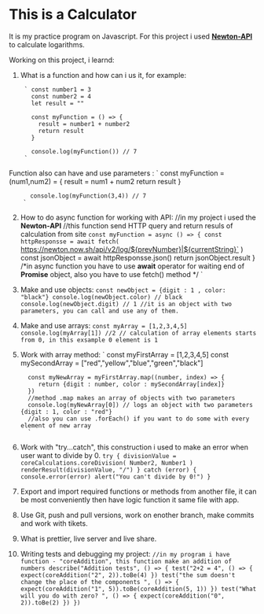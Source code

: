 # This is a Calculator
It is my practice program on Javascript.
For this project i used **[Newton-API](https://github.com/aunyks/newton-api)** to calculate logarithms.

Working on this project, i learnd:
1. What is a function and how can i us it, for example:
        
        ` const number1 = 3
          const number2 = 4
          let result = ""

          const myFunction = () => {
            result = number1 + number2
            return result
          }

          console.log(myFunction()) // 7
        `
Function also can have and use parameters :
        ` const myFunction = (num1,num2) = {
            result = num1 + num2
            return result 
          }

          console.log(myFunction(3,4)) // 7
        ` 
2. How to do async function for working with API:
        //in my project i used the **Newton-API**
        //this function send HTTP query and return resuls of calculation from site
        ` const myFunction = async () => {
          const httpResponsse = await fetch(
    `     https://newton.now.sh/api/v2/log/${prevNumber}|${currentString}`
          )
          const jsonObject = await httpResponsse.json()
          return jsonObject.result
          }
          /*in async function you have to use **await** operator for waiting end of **Promise** object,
          also you have to use fetch() method */
        `
3. Make and use objects:
      `const newObject = {digit : 1 , color: "black"}
       console.log(newObject.color) // black
       console.log(newObject.digit) // 1
       //it is an object with two parameters, you can call and use any of them.
      `

4. Make and use arrays:
        ` const myArray = [1,2,3,4,5]
          console.log(myArray[1]) //2
          // calculation of array elements starts from 0, in this exsample 0 element is 1
        `
5. Work with array method:
        `
         const myFirstArray = [1,2,3,4,5]
         const mySecondArray = ["red","yellow","blue","green","black"]
         
         const myNewArray = myFirstArray.map((number, index) => {
            return {digit : number, color : mySecondArray[index]}
         })
         //method .map makes an array of objects with two parameters
         console.log(myNewArray[0]) // logs an object with two parameters {digit : 1, color : "red"}
         //also you can use .forEach() if you want to do some with every element of new array
         `
6. Work with "try...catch", this construction i used to make an error when user want to divide by 0.
        `try {
         divisionValue = coreCalculations.coreDivision(
          Number2,
          Number1
         )
         renderResult(divisionValue, "/")
         } catch (error) {
         console.error(error)
         alert("You can't divide by 0!")
         }
        `

7. Export and import required functions or methods from another file, it can be most conveniently then have logic function it same file with app.

8. Use Git, push and pull versions, work on enother branch, make commits and work with tikets.

9. What is prettier, live server and live share.

10. Writing tests and debugging my project:
        ` //in my program i have function - "coreAddition", this function make an addition of numbers
          describe("Addition tests", () => {
          test("2+2 = 4", () => {
            expect(coreAddition("2", 2)).toBe(4)
          })
          test("the sum doesn't change the place of the components ", () => {
            expect(coreAddition("1", 5)).toBe(coreAddition(5, 1))
          })
          test("What will you do with zero? ", () => {
            expect(coreAddition("0", 2)).toBe(2)
          })
        }) 
        `


